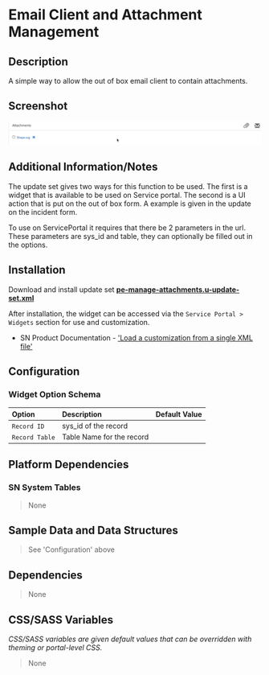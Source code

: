 # Email Client and Attachment Management

## Description

A simple way to allow the out of box email client to contain attachments.

## Screenshot

![Manage Attachments](../images/pe-manage-attachments.png)

## Additional Information/Notes

The update set gives two ways for this function to be used. The first is a widget that is available to be used on Service portal. The second is a UI action that is put on the out of box form. A example is given in the update on the incident form.

To use on ServicePortal it requires that there be 2 parameters in the url. These parameters are sys_id and table, they can optionally be filled out in the options.	

## Installation

Download and install update set **[pe-manage-attachments.u-update-set.xml](https://github.com/platform-experience/serviceportal-widget-library/blob/master/pe-manage-attachments/pe-manage-attachments.u-update-set.xml)**

After installation, the widget can be accessed via the `Service Portal > Widgets` section for use and customization.

* SN Product Documentation - ['Load a customization from a single XML file'](https://docs.servicenow.com/bundle/kingston-application-development/page/build/system-update-sets/task/t_SaveAnUpdateSetAsAnXMLFile.html)

## Configuration

### Widget Option Schema

| Option | Description | Default Value |
| :--- | :--- | :--- |
| `Record ID` | sys_id of the record | |
| `Record Table` | Table Name for the record | |

## Platform Dependencies

### SN System Tables

> None

## Sample Data and Data Structures

> See 'Configuration' above

## Dependencies
> None

## CSS/SASS Variables

_CSS/SASS variables are given default values that can be overridden with theming or portal-level CSS._

> None